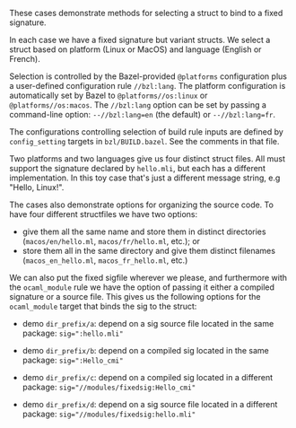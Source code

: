 These cases demonstrate methods for selecting a struct to bind to a
fixed signature.

In each case we have a fixed signature but variant structs. We select
a struct based on platform (Linux or MacOS) and language (English or
French).

Selection is controlled by the Bazel-provided `@platforms`
configuration plus a user-defined configuration rule `//bzl:lang`. The
platform configuration is automatically set by Bazel to
`@platforms//os:linux` or `@platforms//os:macos`. The `//bzl:lang`
option can be set by passing a command-line option: `--//bzl:lang=en`
(the default) or `--//bzl:lang=fr`.

The configurations controlling selection of build rule inputs are
defined by `config_setting` targets in
`bzl/BUILD.bazel`. See the comments in that file.

Two platforms and two languages give us four distinct struct files.
All must support the signature declared by `hello.mli`, but each has a
different implementation. In this toy case that's just a different
message string, e.g "Hello, Linux!".

The cases also demonstrate options for organizing the source code. To
have four different structfiles we have two options:

* give them all the same name and store them in distinct directories
  (`macos/en/hello.ml`, `macos/fr/hello.ml`, etc.); or
* store them all in the same directory and give them distinct
  filenames (`macos_en_hello.ml`, `macos_fr_hello.ml`, etc.)

We can also put the fixed sigfile wherever we please, and furthermore
with the `ocaml_module` rule we have the option of passing it either a
compiled signature or a source file. This gives us the following
options for the `ocaml_module` target that binds the sig to the
struct:

* demo `dir_prefix/a`: depend on a sig source file located in the same
  package: `sig=":hello.mli"`

* demo `dir_prefix/b`: depend on a compiled sig located in the same
  package: `sig=":Hello_cmi"`

* demo `dir_prefix/c`: depend on a compiled sig located in a different
  package: `sig="//modules/fixedsig:Hello_cmi"`

* demo `dir_prefix/d`: depend on a sig source file located in a
  different package: `sig="//modules/fixedsig:hello.mli"`

